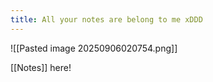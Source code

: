 ```yaml
---
title: All your notes are belong to me xDDD
---
```

![[Pasted image 20250906020754.png]]

[[Notes]] here!